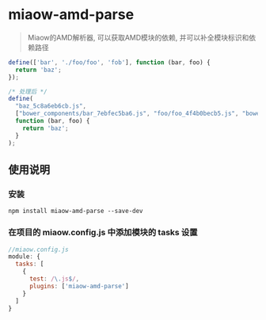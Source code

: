 # miaow-amd-parse

> Miaow的AMD解析器, 可以获取AMD模块的依赖, 并可以补全模块标识和依赖路径

```javascript
define(['bar', './foo/foo', 'fob'], function (bar, foo) {
  return 'baz';
});

/* 处理后 */
define(
  "baz_5c8a6eb6cb.js",
  ["bower_components/bar_7ebfec5ba6.js", "foo/foo_4f4b0becb5.js", "bower_components/fob/index_df40670d34.js"],
  function (bar, foo) {
    return 'baz';
  }
);
```

## 使用说明

### 安装

```
npm install miaow-amd-parse --save-dev
```

### 在项目的 miaow.config.js 中添加模块的 tasks 设置

```javascript
//miaow.config.js
module: {
  tasks: [
    {
      test: /\.js$/,
      plugins: ['miaow-amd-parse']
    }
  ]
}
```

